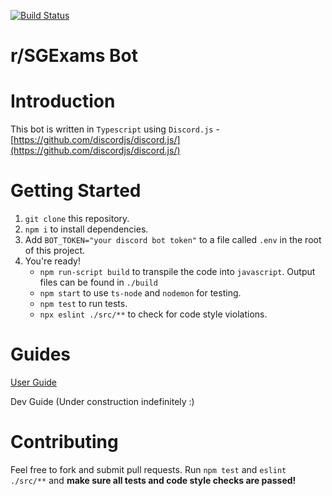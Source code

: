 [![Build Status](https://travis-ci.com/andrewome/sgexams-bot.svg?branch=master)](https://travis-ci.com/andrewome/sgexams-bot)
# r/SGExams Bot

# Introduction
This bot is written in `Typescript` using `Discord.js`  - [https://github.com/discordjs/discord.js/](https://github.com/discordjs/discord.js/)

# Getting Started
1. `git clone` this repository.
2. `npm i` to install dependencies.
3. Add `BOT_TOKEN="your discord bot token"` to a file called `.env` in the root of this project.
4. You're ready!
   * `npm run-script build` to transpile the code into `javascript`. Output files can be found in `./build`
   * `npm start` to use `ts-node` and `nodemon` for testing.
   * `npm test` to run tests.
   * `npx eslint ./src/**` to check for code style violations.

# Guides
[User Guide](docs/USERGUIDE.md)

Dev Guide (Under construction indefinitely :)

# Contributing
Feel free to fork and submit pull requests. 
Run `npm test` and `eslint ./src/**` and **make sure all tests and code style checks are passed!**
